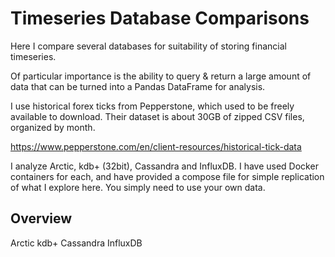 # Timeseries Database Comparisons
Here I compare several databases for suitability of storing financial timeseries.

Of particular importance is the ability to query & return a large amount of data that can be turned into a Pandas DataFrame for analysis.

I use historical forex ticks from Pepperstone, which used to be freely available to download. Their dataset is about 30GB of zipped CSV files, organized by month.

https://www.pepperstone.com/en/client-resources/historical-tick-data

I analyze Arctic, kdb+ (32bit), Cassandra and InfluxDB. I have used Docker containers for each, and have provided a compose file for simple replication of what I explore here. You simply need to use your own data.

## Overview
Arctic
kdb+
Cassandra
InfluxDB
